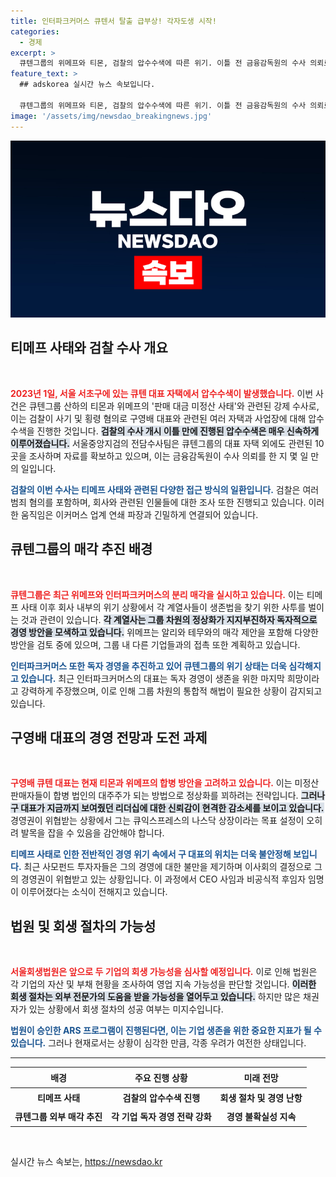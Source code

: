 ```yaml
---
title: 인터파크커머스 큐텐서 탈출 급부상! 각자도생 시작!
categories:
  - 경제
excerpt: >
  큐텐그룹의 위메프와 티몬, 검찰의 압수수색에 따른 위기. 이틀 전 금융감독원의 수사 의뢰로 급발진, 나타난 분리 매각 시도와 각자도생의 생존전략. 구영배 대표의 리더십 흔들리며, 미래는 불투명하다.
feature_text: >
  ## adskorea 실시간 뉴스 속보입니다.

  큐텐그룹의 위메프와 티몬, 검찰의 압수수색에 따른 위기. 이틀 전 금융감독원의 수사 의뢰로 급발진, 나타난 분리 매각 시도와 각자도생의 생존전략. 구영배 대표의 리더십 흔들리며, 미래는 불투명하다.
image: '/assets/img/newsdao_breakingnews.jpg'
---
```


<p><img src="/assets/img/newsdao_breakingnews.jpg" alt="adskorea 속보" /></p>

<h2 data-ke-size="size26">티메프 사태와 검찰 수사 개요</h2>

<p data-ke-size="size16">&nbsp;</p>

<p><b><span style="color: #ee2323;">2023년 1일, 서울 서초구에 있는 큐텐 대표 자택에서 압수수색이 발생했습니다.</span></b> 이번 사건은 큐텐그룹 산하의 티몬과 위메프의 '판매 대금 미정산 사태'와 관련된 강제 수사로, 이는 검찰이 사기 및 횡령 혐의로 구영배 대표와 관련된 여러 자택과 사업장에 대해 압수수색을 진행한 것입니다. <b><span style="background-color: #21538527;">검찰의 수사 개시 이틀 만에 진행된 압수수색은 매우 신속하게 이루어졌습니다.</span></b> 서울중앙지검의 전담수사팀은 큐텐그룹의 대표 자택 외에도 관련된 10곳을 조사하며 자료를 확보하고 있으며, 이는 금융감독원이 수사 의뢰를 한 지 몇 일 만의 일입니다. </p>

<p><b><span style="color: #1a5490;">검찰의 이번 수사는 티메프 사태와 관련된 다양한 접근 방식의 일환입니다.</span></b> 검찰은 여러 범죄 혐의를 포함하며, 회사와 관련된 인물들에 대한 조사 또한 진행되고 있습니다. 이러한 움직임은 이커머스 업계 연쇄 파장과 긴밀하게 연결되어 있습니다. </p>

<h2 data-ke-size="size26">큐텐그룹의 매각 추진 배경</h2>

<p data-ke-size="size16">&nbsp;</p>

<p><b><span style="color: #ee2323;">큐텐그룹은 최근 위메프와 인터파크커머스의 분리 매각을 실시하고 있습니다.</span></b> 이는 티메프 사태 이후 회사 내부의 위기 상황에서 각 계열사들이 생존법을 찾기 위한 사투를 벌이는 것과 관련이 있습니다. <b><span style="background-color: #21538527;">각 계열사는 그룹 차원의 정상화가 지지부진하자 독자적으로 경영 방안을 모색하고 있습니다.</span></b> 위메프는 알리와 테무와의 매각 제안을 포함해 다양한 방안을 검토 중에 있으며, 그룹 내 다른 기업들과의 접촉 또한 계획하고 있습니다.</p>

<p><b><span style="color: #1a5490;">인터파크커머스 또한 독자 경영을 추진하고 있어 큐텐그룹의 위기 상태는 더욱 심각해지고 있습니다.</span></b> 최근 인터파크커머스의 대표는 독자 경영이 생존을 위한 마지막 희망이라고 강력하게 주장했으며, 이로 인해 그룹 차원의 통합적 해법이 필요한 상황이 감지되고 있습니다.</p>

<h2 data-ke-size="size26">구영배 대표의 경영 전망과 도전 과제</h2>

<p data-ke-size="size16">&nbsp;</p>

<p><b><span style="color: #ee2323;">구영배 큐텐 대표는 현재 티몬과 위메프의 합병 방안을 고려하고 있습니다.</span></b> 이는 미정산 판매자들이 합병 법인의 대주주가 되는 방법으로 정상화를 꾀하려는 전략입니다. <b><span style="background-color: #21538527;">그러나 구 대표가 지금까지 보여줬던 리더십에 대한 신뢰감이 현격한 감소세를 보이고 있습니다.</span></b> 경영권이 위협받는 상황에서 그는 큐익스프레스의 나스닥 상장이라는 목표 설정이 오히려 발목을 잡을 수 있음을 감안해야 합니다. </p>

<p><b><span style="color: #1a5490;">티메프 사태로 인한 전반적인 경영 위기 속에서 구 대표의 위치는 더욱 불안정해 보입니다.</span></b> 최근 사모펀드 투자자들은 그의 경영에 대한 불만을 제기하며 이사회의 결정으로 그의 경영권이 위협받고 있는 상황입니다. 이 과정에서 CEO 사임과 비공식적 후임자 임명이 이루어졌다는 소식이 전해지고 있습니다.</p>

<h2 data-ke-size="size26">법원 및 회생 절차의 가능성</h2>

<p data-ke-size="size16">&nbsp;</p>

<p><b><span style="color: #ee2323;">서울회생법원은 앞으로 두 기업의 회생 가능성을 심사할 예정입니다.</span></b> 이로 인해 법원은 각 기업의 자산 및 부채 현황을 조사하여 영업 지속 가능성을 판단할 것입니다. <b><span style="background-color: #21538527;">이러한 회생 절차는 외부 전문가의 도움을 받을 가능성을 열어두고 있습니다.</span></b> 하지만 많은 채권자가 있는 상황에서 회생 절차의 성공 여부는 미지수입니다.</p>

<p><b><span style="color: #1a5490;">법원이 승인한 ARS 프로그램이 진행된다면, 이는 기업 생존을 위한 중요한 지표가 될 수 있습니다.</span></b> 그러나 현재로서는 상황이 심각한 만큼, 각종 우려가 여전한 상태입니다. </p>

<hr>

<table style="width: 100%; border-collapse: collapse;">
  <thead>
    <tr>
      <th style="text-align: center; height: 25px;"><b>배경</b></th>
      <th style="text-align: center; height: 25px;"><b>주요 진행 상황</b></th>
      <th style="text-align: center; height: 25px;"><b>미래 전망</b></th>
    </tr>
  </thead>
  <tbody>
    <tr>
      <td style="text-align: center; height: 25px;"><b>티메프 사태</b></td>
      <td style="text-align: center; height: 25px;"><b>검찰의 압수수색 진행</b></td>
      <td style="text-align: center; height: 25px;"><b>회생 절차 및 경영 난항</b></td>
    </tr>
    <tr>
      <td style="text-align: center; height: 25px;"><b>큐텐그룹 외부 매각 추진</b></td>
      <td style="text-align: center; height: 25px;"><b>각 기업 독자 경영 전략 강화</b></td>
      <td style="text-align: center; height: 25px;"><b>경영 불확실성 지속</b></td>
    </tr>
  </tbody>
</table>

<p data-ke-size="size16">&nbsp;</p>
실시간 뉴스 속보는, <a href="https://newsdao.kr" rel="dofollow">https://newsdao.kr</a>


